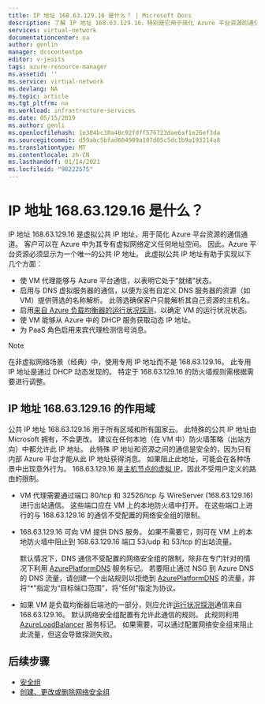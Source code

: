 ```yaml
---
title: IP 地址 168.63.129.16 是什么？ | Microsoft Docs
description: 了解 IP 地址 168.63.129.16，特别是它用于简化 Azure 平台资源的通信通道。
services: virtual-network
documentationcenter: na
author: genlin
manager: dcscontentpm
editor: v-jesits
tags: azure-resource-manager
ms.assetid: ''
ms.service: virtual-network
ms.devlang: NA
ms.topic: article
ms.tgt_pltfrm: na
ms.workload: infrastructure-services
ms.date: 05/15/2019
ms.author: genli
ms.openlocfilehash: 1e304bc30a48c92fdff576723dae6af1e26ef3da
ms.sourcegitcommit: d59abc5bfad604909a107d05c5dc1b9a193214a8
ms.translationtype: MT
ms.contentlocale: zh-CN
ms.lasthandoff: 01/14/2021
ms.locfileid: "98222575"
---
```

# <a name="what-is-ip-address-1686312916"></a>IP 地址 168.63.129.16 是什么？

IP 地址 168.63.129.16 是虚拟公共 IP 地址，用于简化 Azure 平台资源的通信通道。 客户可以在 Azure 中为其专有虚拟网络定义任何地址空间。 因此，Azure 平台资源必须显示为一个唯一的公共 IP 地址。 此虚拟公共 IP 地址有助于实现以下几个方面：

- 使 VM 代理能够与 Azure 平台通信，以表明它处于“就绪”状态。
- 启用与 DNS 虚拟服务器的通信，以便为没有自定义 DNS 服务器的资源（如 VM）提供筛选的名称解析。 此筛选确保客户只能解析其自己资源的主机名。
- 启用[来自 Azure 负载均衡器的运行状况探测](../load-balancer/load-balancer-custom-probe-overview.md)，以确定 VM 的运行状况状态。
- 使 VM 能够从 Azure 中的 DHCP 服务获取动态 IP 地址。
- 为 PaaS 角色启用来宾代理检测信号消息。

> [!NOTE]
> 在非虚拟网络场景（经典）中，使用专用 IP 地址而不是 168.63.129.16。 此专用 IP 地址是通过 DHCP 动态发现的。 特定于 168.63.129.16 的防火墙规则需根据需要进行调整。

## <a name="scope-of-ip-address-1686312916"></a>IP 地址 168.63.129.16 的作用域

公共 IP 地址 168.63.129.16 用于所有区域和所有国家云。 此特殊的公共 IP 地址由 Microsoft 拥有，不会更改。 建议在任何本地（在 VM 中）防火墙策略（出站方向）中都允许此 IP 地址。 此特殊 IP 地址和资源之间的通信是安全的，因为只有内部 Azure 平台才能从此 IP 地址获得消息。 如果阻止此地址，可能会在各种场景中出现意外行为。 168.63.129.16 是[主机节点的虚拟 IP](./network-security-groups-overview.md#azure-platform-considerations)，因此不受用户定义的路由的限制。

- VM 代理需要通过端口 80/tcp 和 32526/tcp 与 WireServer (168.63.129.16) 进行出站通信。 这些端口应在 VM 上的本地防火墙中打开。 在这些端口上进行的与 168.63.129.16 的通信不受配置的网络安全组的限制。

- 168.63.129.16 可向 VM 提供 DNS 服务。 如果不需要它，则可在 VM 上的本地防火墙中阻止到 168.63.129.16 端口 53/udp 和 53/tcp 的出站流量。

  默认情况下，DNS 通信不受配置的网络安全组的限制，除非在专门针对的情况下利用 [AzurePlatformDNS](../virtual-network/service-tags-overview.md#available-service-tags) 服务标记。 若要阻止通过 NSG 到 Azure DNS 的 DNS 流量，请创建一个出站规则以拒绝到 [AzurePlatformDNS](../virtual-network/service-tags-overview.md#available-service-tags) 的流量，并将“*”指定为“目标端口范围”，将“任何”指定为协议。

- 如果 VM 是负载均衡器后端池的一部分，则应允许[运行状况探测](../load-balancer/load-balancer-custom-probe-overview.md)通信来自 168.63.129.16。 默认网络安全组配置有允许此通信的规则。 此规则利用 [AzureLoadBalancer](../virtual-network/service-tags-overview.md#available-service-tags) 服务标记。 如果需要，可以通过配置网络安全组来阻止此流量，但这会导致探测失败。

## <a name="next-steps"></a>后续步骤

- [安全组](./network-security-groups-overview.md)
- [创建、更改或删除网络安全组](manage-network-security-group.md)
